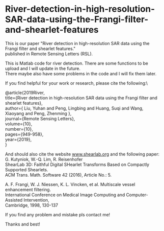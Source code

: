 # River-detection-in-high-resolution-SAR-data-using-the-Frangi-filter-and-shearlet-features
This is our paper "River detection in high-resolution SAR data using the Frangi filter and shearlet features."\
published in Remote Sensing Letters (RSL).

This is Matlab code for river detection. There are some functions to be upload and I will update in the future.\
There maybe also have some problems in the code and I will fix them later.

If you find helpful for your work or research, please cite the following:\

@article{2019River,\
  title={River detection in high-resolution SAR data using the Frangi filter and shearlet features},\
  author={ Liu, Yuhan  and  Peng, Lingbing  and  Huang, Suqi  and  Wang, Xiaoyang  and  Peng, Zhenming },\
  journal={Remote Sensing Letters},\
  volume={10},\
  number={10},\
  pages={949-958},\
  year={2019},\
}

And should also cite the website www.shearlab.org and the following paper:\
G. Kutyniok, W.-Q. Lim, R. Reisenhofer\
ShearLab 3D: Faithful Digital SHearlet Transforms Based on Compactly Supported Shearlets.\
ACM Trans. Math. Software 42 (2016), Article No.: 5.

A. F. Frangi, W. J. Niessen, K. L. Vincken, et al. Multiscale vessel enhancement filtering.\
International Conference on Medical Image Computing and Computer-Assisted Intervention,\
Cambridge, 1998, 130-137

If you find any problem and mistake pls contact me!

Thanks and best!
